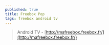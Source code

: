 ```yaml
---
published: true
title: Freebox Pop
tags: freebox android tv
---
```

> Android TV - [http://mafreebox.freebox.fr/](http://mafreebox.freebox.fr/)
